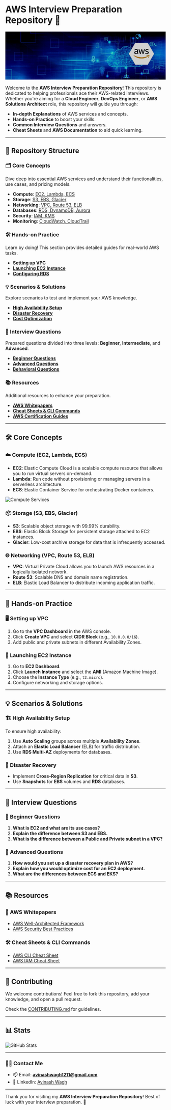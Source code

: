 # AWS Interview Preparation Repository 🚀

<p>
  <img src="https://github.com/Tiger-a11y/mastering-aws-interviews/blob/main/aws-banner.jpg?raw=true" alt="Banner" style="max-width:100%; height:auto;">
</p>

Welcome to the **AWS Interview Preparation Repository**! This repository is dedicated to helping professionals ace their AWS-related interviews. Whether you're aiming for a **Cloud Engineer**, **DevOps Engineer**, or **AWS Solutions Architect** role, this repository will guide you through:

- **In-depth Explanations** of AWS services and concepts.
- **Hands-on Practice** to boost your skills.
- **Common Interview Questions** and answers.
- **Cheat Sheets** and **AWS Documentation** to aid quick learning.

---

## 🚀 Repository Structure

### 🗂️ Core Concepts
Dive deep into essential AWS services and understand their functionalities, use cases, and pricing models.

- **Compute**: [EC2, Lambda, ECS](#compute)
- **Storage**: [S3, EBS, Glacier](#storage)
- **Networking**: [VPC, Route 53, ELB](#networking)
- **Databases**: [RDS, DynamoDB, Aurora](#databases)
- **Security**: [IAM, KMS](#security)
- **Monitoring**: [CloudWatch, CloudTrail](#monitoring)

### 🛠️ Hands-on Practice
Learn by doing! This section provides detailed guides for real-world AWS tasks.

- [**Setting up VPC**](#vpc-setup)
- [**Launching EC2 Instance**](#launch-ec2)
- [**Configuring RDS**](#rds-setup)

### 💡 Scenarios & Solutions
Explore scenarios to test and implement your AWS knowledge.

- [**High Availability Setup**](#high-availability)
- [**Disaster Recovery**](#disaster-recovery)
- [**Cost Optimization**](#cost-optimization)

### 💬 Interview Questions
Prepared questions divided into three levels: **Beginner**, **Intermediate**, and **Advanced**.

- [**Beginner Questions**](#beginner-questions)
- [**Advanced Questions**](#advanced-questions)
- [**Behavioral Questions**](#behavioral-questions)

### 📚 Resources
Additional resources to enhance your preparation.

- [**AWS Whitepapers**](#whitepapers)
- [**Cheat Sheets & CLI Commands**](#cheat-sheets)
- [**AWS Certification Guides**](#certifications)

---

## 🛠️ Core Concepts

### ☁️ Compute (EC2, Lambda, ECS)
- **EC2**: Elastic Compute Cloud is a scalable compute resource that allows you to run virtual servers on-demand.
- **Lambda**: Run code without provisioning or managing servers in a serverless architecture.
- **ECS**: Elastic Container Service for orchestrating Docker containers.

![Compute Services](https://upload.wikimedia.org/wikipedia/commons/thumb/4/44/AWS_logo.svg/768px-AWS_logo.svg.png)

### 📦 Storage (S3, EBS, Glacier)
- **S3**: Scalable object storage with 99.99% durability.
- **EBS**: Elastic Block Storage for persistent storage attached to EC2 instances.
- **Glacier**: Low-cost archive storage for data that is infrequently accessed.

### 🌐 Networking (VPC, Route 53, ELB)
- **VPC**: Virtual Private Cloud allows you to launch AWS resources in a logically isolated network.
- **Route 53**: Scalable DNS and domain name registration.
- **ELB**: Elastic Load Balancer to distribute incoming application traffic.

---

## 🔧 Hands-on Practice

### 🖥️ Setting up VPC
1. Go to the **VPC Dashboard** in the AWS console.
2. Click **Create VPC** and select **CIDR Block** (e.g., `10.0.0.0/16`).
3. Add public and private subnets in different Availability Zones.

### 🚀 Launching EC2 Instance
1. Go to **EC2 Dashboard**.
2. Click **Launch Instance** and select the **AMI** (Amazon Machine Image).
3. Choose the **Instance Type** (e.g., `t2.micro`).
4. Configure networking and storage options.

---

## 💡 Scenarios & Solutions

### 🏗️ High Availability Setup
To ensure high availability:
1. Use **Auto Scaling** groups across multiple **Availability Zones**.
2. Attach an **Elastic Load Balancer** (ELB) for traffic distribution.
3. Use **RDS Multi-AZ** deployments for databases.

### 🔄 Disaster Recovery
- Implement **Cross-Region Replication** for critical data in **S3**.
- Use **Snapshots** for **EBS** volumes and **RDS** databases.

---

## 💬 Interview Questions

### 🔰 Beginner Questions
1. **What is EC2 and what are its use cases?**
2. **Explain the difference between S3 and EBS.**
3. **What is the difference between a Public and Private subnet in a VPC?**

### 🧠 Advanced Questions
1. **How would you set up a disaster recovery plan in AWS?**
2. **Explain how you would optimize cost for an EC2 deployment.**
3. **What are the differences between ECS and EKS?**

---

## 📚 Resources

### 📝 AWS Whitepapers
- [AWS Well-Architected Framework](https://aws.amazon.com/architecture/well-architected/)
- [AWS Security Best Practices](https://aws.amazon.com/whitepapers/aws-security-best-practices/)

### 🛠️ Cheat Sheets & CLI Commands
- [AWS CLI Cheat Sheet](https://aws.amazon.com/cli/)
- [AWS IAM Cheat Sheet](https://www.digitalocean.com/community/cheatsheets/aws-iam-cheat-sheet)

---

## 🤝 Contributing
We welcome contributions! Feel free to fork this repository, add your knowledge, and open a pull request.

Check the [CONTRIBUTING.md](CONTRIBUTING.md) for guidelines.

---

## 📊 Stats

![GitHub Stats](https://github-readme-stats.vercel.app/api?username=tiger-a11y&show_icons=true&locale=en)

---

### 👨‍💻 Contact Me
- 📫 Email: **avinashwagh1211@gmail.com**
- 💼 LinkedIn: [Avinash Wagh](https://linkedin.com/in/avinash-wagh101)

---

Thank you for visiting my **AWS Interview Preparation Repository**! Best of luck with your interview preparation. 🚀
